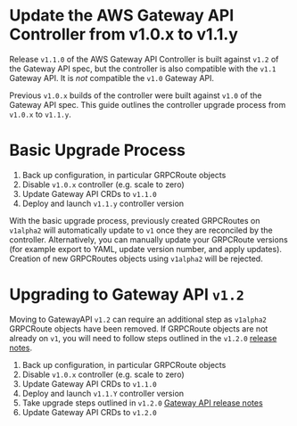 # Update the AWS Gateway API Controller from v1.0.x to v1.1.y

Release `v1.1.0` of the AWS Gateway API Controller is built against `v1.2` of the Gateway API spec, but the controller is also compatible with the `v1.1` Gateway API. It is _not_ compatible the `v1.0` Gateway API.

Previous `v1.0.x` builds of the controller were built against `v1.0` of the Gateway API spec. This guide outlines the controller upgrade process from `v1.0.x` to `v1.1.y`.

# Basic Upgrade Process

1. Back up configuration, in particular GRPCRoute objects
2. Disable `v1.0.x` controller (e.g. scale to zero)
3. Update Gateway API CRDs to `v1.1.0`
4. Deploy and launch `v1.1.y` controller version

With the basic upgrade process, previously created GRPCRoutes on `v1alpha2` will automatically update to `v1` once they are reconciled by the controller. Alternatively, you can manually update your GRPCRoute versions (for example export to YAML, update version number, and apply updates). Creation of new GRPCRoutes objects using `v1alpha2` will be rejected.

# Upgrading to Gateway API `v1.2`

Moving to GatewayAPI `v1.2` can require an additional step as `v1alpha2` GRPCRoute objects have been removed. If GRPCRoute objects are not already on `v1`, you will need to follow steps outlined in the `v1.2.0` [release notes](https://github.com/kubernetes-sigs/gateway-api/releases/tag/v1.2.0).

1. Back up configuration, in particular GRPCRoute objects
2. Disable `v1.0.x` controller (e.g. scale to zero)
3. Update Gateway API CRDs to `v1.1.0`
4. Deploy and launch `v1.1.Y` controller version
5. Take upgrade steps outlined in `v1.2.0` [Gateway API release notes](https://github.com/kubernetes-sigs/gateway-api/releases/tag/v1.2.0)
6. Update Gateway API CRDs to `v1.2.0`